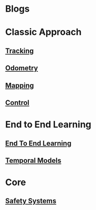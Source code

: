 # Blogs


# Classic Approach
## [Tracking](tracking/tracking.md)

## [Odometry](odometry/odometry.md)

## [Mapping](mapping/mapping.md)


## [Control](control/control.md)



# End to End Learning
## [End To End Learning](e2e/e2e.md)
## [Temporal Models](temporal/temporal.md)


# Core

## [Safety Systems](safety/safety.md)